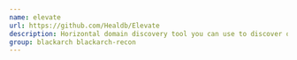 ```yaml
---
name: elevate
url: https://github.com/Healdb/Elevate
description: Horizontal domain discovery tool you can use to discover other domains owned by a given company.
group: blackarch blackarch-recon
---
```

